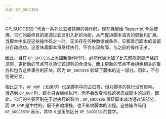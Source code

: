 ```yaml
---
术语：OP_SUCCESS

---
```

OP_SUCCESS "代表一系列过去被禁用的操作码，现在保留给 Tapscript 今后使用。它们的最终目的是通过软叉引入新的功能，从而促进脚本语言的更新和扩展。当脚本中出现这些操作码之一时，无论存在何种数据或条件，它都表示脚本的该部分自动成功。这意味着脚本将继续执行，不会出现故障，与之前的操作无关。

因此，当在 `OP_SUCCESS`上添加新操作码时，必然代表添加了比先前规则更严格的规则。更新后的节点可以验证该规则的合规性，而未更新的节点不会拒绝相关的事务和包含这些事务的区块，因为 `OP_SUCCESS` 验证了脚本的这一部分。因此，不存在硬分叉。

相比之下，`OP_NOP`（*无操作*）也是脚本中的占位符，但对脚本的执行没有影响。当遇到 `OP_NOP` 时，脚本只会继续执行，而不会改变堆栈的状态或脚本的进程。因此，它们的主要区别在于对执行的影响：`OP_SUCCESS` 保证脚本成功通过该部分，而 `OP_NOP` 是中性的，既不影响堆栈，也不影响脚本的流程。这些操作码用 `OP_SUCCESSN` 表示，其中 `N` 是用来区分 `OP_SUCCESS` 的数字。